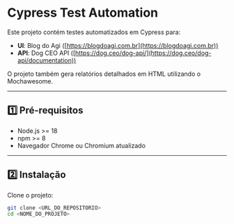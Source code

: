 # Cypress Test Automation

Este projeto contém testes automatizados em Cypress para:

- **UI**: Blog do Agi ([https://blogdoagi.com.br](https://blogdoagi.com.br))  
- **API**: Dog CEO API ([https://dog.ceo/dog-api/](https://dog.ceo/dog-api/documentation))  

O projeto também gera relatórios detalhados em HTML utilizando o Mochawesome.

---

## 1️⃣ Pré-requisitos

- Node.js >= 18  
- npm >= 8  
- Navegador Chrome ou Chromium atualizado  

---

## 2️⃣ Instalação

Clone o projeto:

```bash
git clone <URL_DO_REPOSITORIO>
cd <NOME_DO_PROJETO>
